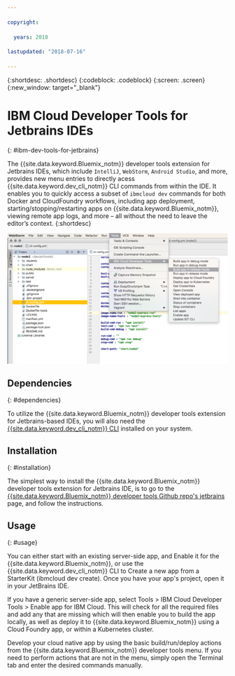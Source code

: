 ```yaml
---

copyright:

  years: 2018

lastupdated: "2018-07-16"

---
```


{:shortdesc: .shortdesc}
{:codeblock: .codeblock}
{:screen: .screen}
{:new_window: target="_blank"}

# IBM Cloud Developer Tools for Jetbrains IDEs
{: #ibm-dev-tools-for-jetbrains}

The {{site.data.keyword.Bluemix_notm}} developer tools extension for Jetbrains IDEs, which include `IntelliJ`, `WebStorm`, `Android Studio`, and more, provides new menu entries to directly acess {{site.data.keyword.dev_cli_notm}} CLI commands from within the IDE. It enables you to quickly access a subset of `ibmcloud dev` commands for both Docker and CloudFoundry workflows, including app deployment, starting/stopping/restarting apps on {{site.data.keyword.Bluemix_notm}}, viewing remote app logs, and more – all without the need to leave the editor’s context.
{:shortdesc}

![Screen capture of the IBM Cloud Developer Tools running within WebStorm IDE.](jetbrains.png "{{site.data.keyword.Bluemix_notm}} developer tools menu example running within WebStorm IDE")

## Dependencies
{: #dependencies}

To utilize the {{site.data.keyword.Bluemix_notm}} developer tools extension for Jetbrains-based IDEs, you will also need the [{{site.data.keyword.dev_cli_notm}} CLI](index.html) installed on your system.

## Installation
{: #installation}

The simplest way to install the {{site.data.keyword.Bluemix_notm}} developer tools extension for Jetbrains IDE, is to go to the [{{site.data.keyword.Bluemix_notm}} developer tools Github repo's jetbrains](https://github.com/IBM-Cloud/ibm-cloud-developer-tools/tree/master/jetbrains) page, and follow the instructions.

## Usage
{: #usage}

You can either start with an existing server-side app, and Enable it for the {{site.data.keyword.Bluemix_notm}}, or use the {{site.data.keyword.dev_cli_notm}} CLI to Create a new app from a StarterKit (ibmcloud dev create). Once you have your app's project, open it in your JetBrains IDE.

If you have a generic server-side app, select Tools > IBM Cloud Developer Tools > Enable app for IBM Cloud. This will check for all the required files and add any that are missing which will then enable you to build the app locally, as well as deploy it to {{site.data.keyword.Bluemix_notm}} using a Cloud Foundry app, or within a Kubernetes cluster.

Develop your cloud native app by using the basic build/run/deploy actions from the {{site.data.keyword.Bluemix_notm}} developer tools menu. If you need to perform actions that are not in the menu, simply open the Terminal tab and enter the desired commands manually.
